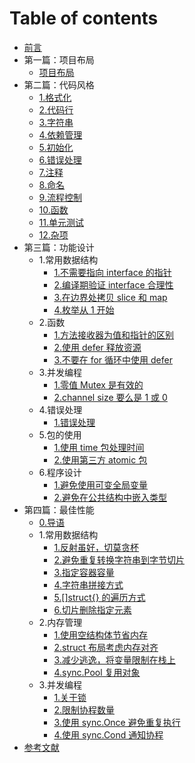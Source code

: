 # Table of contents

* [前言](README.md)
* 第一篇：项目布局
  * [项目布局](第一篇：项目布局/项目布局.md)
* 第二篇：代码风格
  * [1.格式化](第二篇：代码风格/1.格式化.md)
  * [2.代码行](第二篇：代码风格/2.代码行.md)
  * [3.字符串](第二篇：代码风格/3.字符串.md)
  * [4.依赖管理](第二篇：代码风格/4.依赖管理.md)
  * [5.初始化](第二篇：代码风格/5.初始化.md)
  * [6.错误处理](第二篇：代码风格/6.错误处理.md)
  * [7.注释](第二篇：代码风格/7.注释.md)
  * [8.命名](第二篇：代码风格/8.命名.md)
  * [9.流程控制](第二篇：代码风格/9.流程控制.md)
  * [10.函数](第二篇：代码风格/10.函数.md)
  * [11.单元测试](第二篇：代码风格/11.单元测试.md)
  * [12.杂项](第二篇：代码风格/12.杂项.md)
* 第三篇：功能设计
  * 1.常用数据结构
    * [1.不需要指向 interface 的指针](第三篇：功能设计/1.常用数据结构/1.不需要指向interface的指针.md)
    * [2.编译期验证 interface 合理性](第三篇：功能设计/1.常用数据结构/2.编译期验证interface合理性.md)
    * [3.在边界处拷贝 slice 和 map](第三篇：功能设计/1.常用数据结构/3.在边界处拷贝slice和map.md)
    * [4.枚举从 1 开始](第三篇：功能设计/1.常用数据结构/4.枚举从1开始.md)
  * 2.函数
    * [1.方法接收器为值和指针的区别](第三篇：功能设计/2.函数/1.方法接收器为值和指针的区别.md)
    * [2.使用 defer 释放资源](第三篇：功能设计/2.函数/2.使用defer释放资源.md)
    * [3.不要在 for 循环中使用 defer](第三篇：功能设计/2.函数/3.不要在for循环中使用defer.md)
  * 3.并发编程
    * [1.零值 Mutex 是有效的](第三篇：功能设计/3.并发编程/1.零值Mutex是有效的.md)
    * [2.channel size 要么是 1 或 0](第三篇：功能设计/3.并发编程/2.channel大小要么是1或0.md)
  * 4.错误处理
    * [1.错误处理](第三篇：功能设计/4.错误处理/1.错误处理.md)
  * 5.包的使用
    * [1.使用 time 包处理时间](第三篇：功能设计/5.包的使用/1.使用time包处理时间.md)
    * [2.使用第三方 atomic 包](第三篇：功能设计/5.包的使用/2.使用第三方atomic包.md)
  * 6.程序设计
    * [1.避免使用可变全局变量](第三篇：功能设计/6.程序设计/1.避免使用可变全局变量.md)
    * [2.避免在公共结构中嵌入类型](第三篇：功能设计/6.程序设计/2.避免在公共结构中嵌入类型.md)
* 第四篇：最佳性能
  * [0.导语](第四篇：最佳性能/0.导语.md) 
  * 1.常用数据结构
    * [1.反射虽好，切莫贪杯](第四篇：最佳性能/1.常用数据结构/1.反射虽好，切莫贪杯.md)
    * [2.避免重复转换字符串到字节切片](第四篇：最佳性能/1.常用数据结构/2.避免重复转换字符串到字节切片.md)
    * [3.指定容器容量](第四篇：最佳性能/1.常用数据结构/3.指定容器容量.md)
    * [4.字符串拼接方式](第四篇：最佳性能/1.常用数据结构/4.字符串拼接方式.md)
    * [5.[]struct{} 的遍历方式](第四篇：最佳性能/1.常用数据结构/5.[]struct{}的遍历方式.md)
    * [6.切片删除指定元素](第四篇：最佳性能/1.常用数据结构/6.切片删除指定元素.md)
  * 2.内存管理
    * [1.使用空结构体节省内存](第四篇：最佳性能/2.内存管理/1.使用空结构体节省内存.md)
    * [2.struct 布局考虑内存对齐](第四篇：最佳性能/2.内存管理/2.struct布局考虑内存对齐.md)
    * [3.减少逃逸，将变量限制在栈上](第四篇：最佳性能/2.内存管理/3.减少逃逸，将变量限制在栈上.md)
    * [4.sync.Pool 复用对象](第四篇：最佳性能/2.内存管理/4.sync.Pool复用对象.md)
  * 3.并发编程
    * [1.关于锁](第四篇：最佳性能/3.并发编程/1.关于锁.md)
    * [2.限制协程数量](第四篇：最佳性能/3.并发编程/2.限制协程数量.md)
    * [3.使用 sync.Once 避免重复执行](第四篇：最佳性能/3.并发编程/3.使用sync.Once避免重复执行.md)
    * [4.使用 sync.Cond 通知协程](第四篇：最佳性能/3.并发编程/4.使用sync.Cond通知协程.md)
* [参考文献](参考文献.md)
